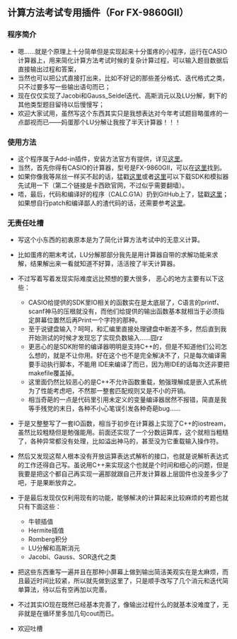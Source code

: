 ## 计算方法考试专用插件（For FX-9860GII） ##

### 程序简介 ###

- 嗯……就是个原理上十分简单但是实现起来十分蛋疼的小程序，运行在CASIO计算器上，用来简化计算方法考试时候的复杂计算过程，可以输入题目数据后直接输出过程和答案，
- 当然也可以把公式直接打出来，比如不好记的那些差分格式、迭代格式之类，只不过要多写一些输出语句而已；
- 现在仅仅实现了Jacobi和Gauss_Seidel迭代、高斯消元以及LU分解，剩下的其他类型题目留待以后慢慢写；
- 欢迎大家试用，虽然写这个东西其实只是我想表达对今年考试题目略蛋疼的一点鄙视而已——妈蛋那个LU分解让我按了半天计算器！！！

### 使用方法 ###
- 这个程序属于Add-in插件，安装方法官方有提供，详见[这里](http://support.casio.com/en/manual/004/9860G_Addin_install_EN.pdf)。
- 当然，首先你得有CASIO的计算器，型号是FX-9860GII，可以在[这里](http://s.taobao.com/search?q=fx+9860&commend=all&ssid=s5-e&search_type=item&sourceId=tb.index&spm=1.6659421.754896237.1&initiative_id=tbindexz_20140126)找到。
- 如果你像我等屌丝一样买不起的话，猛戳[这里](http://dl.dbank.com/c0qv4m2f8m)或者[这里](http://edu.casio.com/products/sdk/9860sdk.html)可以下载SDK和模拟器先试用一下（第二个链接是卡西欧官网，不过似乎需要翻墙）。
- 唔，最后，代码和编译好的程序（CALC.G1A）扔到GitHub上了，猛戳[这里](https://github.com/FinalTheory/Calculator)；如果想自行patch和编译鄙人的渣代码的话，还需要参考[这里](http://www.casiokingdom.org/calculator-forum/index.php?topic=1312.0)。

### 无责任吐槽 ###

- 写这个小东西的初衷原本是为了简化计算方法考试中的无意义计算。
- 比如蛋疼的期末考试，LU分解那部分我先是用计算器自带的求解功能来求解，结果解出来一看就知道不好算，活活按了半天计算器。
- 不过写着写着发现实际难度远比预想的要大很多， 恶心的地方主要有以下这些：
	- CASIO给提供的SDK里IO相关的函数实在是太底层了，C语言的printf、scanf神马的压根就没有，而他们给提供的输出函数基本就相当于必须指定屏幕位置然后再Print一个字符的那种。
	- 至于说键盘输入？呵呵，和汇编里直接处理键盘中断差不多，然后直到我开始测试的时候才发现忘了实现负数输入……囧rz
	- 更恶心的是SDK附带的编译器明明是支持C++的，但是不知道他们公司怎么想的，就是不让你用。好在这个也不是完全解决不了，只是每次编译需要手动执行脚本，不能用 IDE来编译了而已，因为用IDE的话每次还非要把makefile覆盖掉。
	- 这里面仍然比较恶心的是C++不允许函数重载，勉强理解成是嵌入式系统为了性能考虑吧，不然那一整套匹配规则又是不小的开销。
	- 相当奇葩的一点是代码里引用未定义的变量编译器居然不报错，简直是我等手残党的末日，各种不小心笔误引发各种奇葩bug……
- 于是又整整写了一套IO函数，相当于初步在计算器上实现了C++的iostream，虽然比较粗糙但是勉强能用。前面还实现了一个分数运算库，这个就相当粗糙了，各种异常都没有处理，比如溢出神马的，甚至没为它重载输入操作符。
- 然后又发现这帮人根本没有开放运算表达式解析的接口，也就是说解析表达式的工作还得自己写。虽说用C++来实现这个也就是个时间和细心的问题，但是我要是把这个都自己再实现一遍那就跟自己开发计算器上层固件也没差多少了吧，于是果断放弃之。
- 于是最后发现仅仅利用现有的功能，能够解决的计算起来比较麻烦的考题也就只有下面这些：
	- 牛顿插值
	- Hermite插值
	- Romberg积分
	- LU分解和高斯消元
	- Jacobi、Gauss、SOR迭代之类

- 把这些东西重写一遍并且在那种小屏幕上做到输出简洁美观实在是太麻烦，而且最近时间比较紧，所以就先做到这里了，只是顺手改写了几个消元和迭代简单算法，待以后有空再加以完善。
- 不过其实IO现在既然已经基本完善了，像输出过程什么的就基本没难度了，无非就是在循环里多加几句cout而已。

- 欢迎吐槽